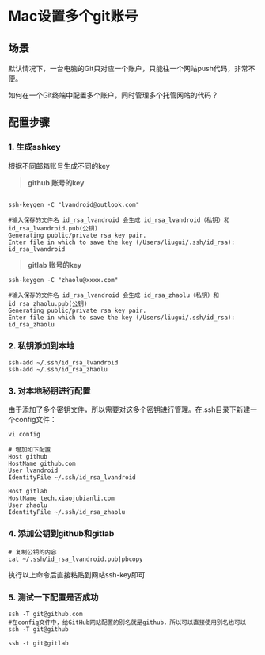 # Mac设置多个git账号

## 场景

默认情况下，一台电脑的Git只对应一个账户，只能往一个网站push代码，非常不便。

如何在一个Git终端中配置多个账户，同时管理多个托管网站的代码？

## 配置步骤

### 1. 生成sshkey

根据不同邮箱账号生成不同的key


> **github 账号的key** 
```shell

ssh-keygen -C "lvandroid@outlook.com"

#输入保存的文件名 id_rsa_lvandroid 会生成 id_rsa_lvandroid（私钥）和id_rsa_lvandroid.pub(公钥)
Generating public/private rsa key pair.
Enter file in which to save the key (/Users/liugui/.ssh/id_rsa): id_rsa_lvandroid 

```
>**gitlab 账号的key**

```shell
ssh-keygen -C "zhaolu@xxxx.com"

#输入保存的文件名 id_rsa_lvandroid 会生成 id_rsa_zhaolu（私钥）和id_rsa_zhaolu.pub(公钥)
Generating public/private rsa key pair.
Enter file in which to save the key (/Users/liugui/.ssh/id_rsa): id_rsa_zhaolu 

```

### 2. 私钥添加到本地

```shell
ssh-add ~/.ssh/id_rsa_lvandroid
ssh-add ~/.ssh/id_rsa_zhaolu
```

### 3. 对本地秘钥进行配置

由于添加了多个密钥文件，所以需要对这多个密钥进行管理。在.ssh目录下新建一个config文件：

```shell
vi config

# 增加如下配置
Host github 
HostName github.com
User lvandroid
IdentityFile ~/.ssh/id_rsa_lvandroid

Host gitlab
HostName tech.xiaojubianli.com
User zhaolu
IdentityFile ~/.ssh/id_rsa_zhaolu
```

### 4. 添加公钥到github和gitlab

```shell
# 复制公钥的内容
cat ~/.ssh/id_rsa_lvandroid.pub|pbcopy
```

执行以上命令后直接粘贴到网站ssh-key即可

### 5. 测试一下配置是否成功

```shell
ssh -T git@github.com
#在config文件中，给GitHub网站配置的别名就是github，所以可以直接使用别名也可以
ssh -T git@github

ssh -t git@gitlab
```